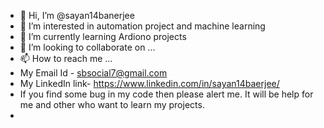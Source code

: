 - 👋 Hi, I’m @sayan14banerjee
- 👀 I’m interested in automation project and machine learning 
- 🌱 I’m currently learning Ardiono projects
- 💞️ I’m looking to collaborate on ...
- 📫 How to reach me ...
- My Email Id - sbsocial7@gmail.com
- My LinkedIn link- https://www.linkedin.com/in/sayan14baerjee/
- If you find some bug in my code then please alert me. It will be help for me and other who want to learn my projects.
- 

<!---
sayan14banerjee/sayan14banerjee is a ✨ special ✨ repository because its `README.md` (this file) appears on your GitHub profile.
You can click the Preview link to take a look at your changes.
--->
